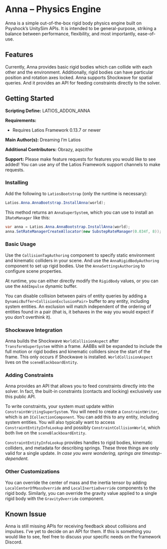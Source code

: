 # Anna – Physics Engine

Anna is a simple out-of-the-box rigid body physics engine built on Psyshock’s
UnitySim APIs. It is intended to be general-purpose, striking a balance between
performance, flexibility, and most importantly, ease-of-use.

## Features

Currently, Anna provides basic rigid bodies which can collide with each other
and the environment. Additionally, rigid bodies can have particular position and
rotation axes locked. Anna supports Shockwave for spatial queries. And it
provides an API for feeding constraints directly to the solver.

## Getting Started

**Scripting Define:** LATIOS_ADDON_ANNA

**Requirements:**

-   Requires Latios Framework 0.13.7 or newer

**Main Author(s):** Dreaming I’m Latios

**Additional Contributors:** Obrazy, aqscithe

**Support:** Please make feature requests for features you would like to see
added! You can use any of the Latios Framework support channels to make
requests.

### Installing

Add the following to `LatiosBootstrap` (only the runtime is necessary):

```csharp
Latios.Anna.AnnaBootstrap.InstallAnna(world);
```

This method returns an `AnnaSuperSystem`, which you can use to install an
`IRateManager` like this:

```csharp
var anna = Latios.Anna.AnnaBootstrap.InstallAnna(world);
anna.SetRateManagerCreateAllocator(new SubstepRateManager(0.034f, 8));
```

### Basic Usage

Use the `CollisionTagAuthoring` component to specify static environment and
kinematic colliders in your scene. And use the `AnnaRigidBodyAuthoring`
component to set up rigid bodies. Use the `AnnaSettingsAuthoring` to configure
scene properties.

At runtime, you can either directly modify the `RigidBody` values, or you can
use the `AddImpulse` dynamic buffer.

You can disable collision between pairs of entity queries by adding a
`DynamicBuffer<CollisionExclusionPair>` buffer to any entity, including system
entities. An exclusion will match independent of the ordering of entities found
in a pair (that is, it behaves in the way you would expect if you don’t
overthink it).

### Shockwave Integration

Anna builds the Shockwave `WorldCollisionAspect` after `TransformSuperSystem`
within a frame. AABBs will be expanded to include the full motion or rigid
bodies and kinematic colliders since the start of the frame. This only occurs if
Shockwave is installed. `WorldCollisionAspect` lives on the
`sceneBlackboardEntity`.

### Adding Constraints

Anna provides an API that allows you to feed constraints directly into the
solver. In fact, the built-in constraints (contacts and locking) exclusively use
this public API.

To write constraints, your system must update within
`ConstraintWritingSuperSystem`. You will need to create a `ConstraintWriter`,
which is an `ICollectionComponent`. You can add this to any entity, including
system entities. You will also typically want to access
`ConstraintEntityInfoLookup` and possibly `ConstraintCollisionWorld`, which both
live on the `sceneBlackboardEntity`.

`ConstraintEntityInfoLookup` provides handles to rigid bodies, kinematic
colliders, and metadata for describing springs. These three things are only
valid for a single update. *In case you were wondering, springs are
timestep-dependent.*

### Other Customizations

You can override the center of mass and the inertia tensor by adding
`LocalCenterOfMassOverride` and `LocalInertiaOverride` components to the rigid
body. Similarly, you can override the gravity value applied to a single rigid
body with the `GravityOverride` component.

## Known Issue

Anna is still missing APIs for receiving feedback about collisions and impulses.
I’ve yet to decide on an API for them. If this is something you would like to
see, feel free to discuss your specific needs on the framework Discord.
